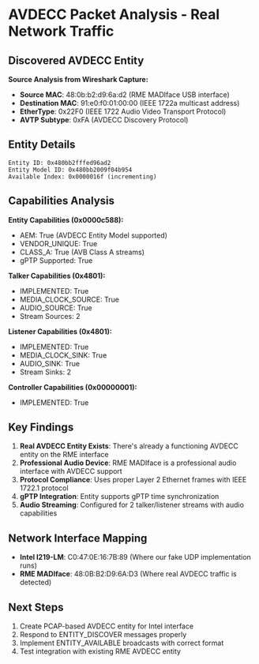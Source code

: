 # AVDECC Packet Analysis - Real Network Traffic

## Discovered AVDECC Entity

**Source Analysis from Wireshark Capture:**
- **Source MAC**: 48:0b:b2:d9:6a:d2 (RME MADIface USB interface)
- **Destination MAC**: 91:e0:f0:01:00:00 (IEEE 1722a multicast address)
- **EtherType**: 0x22F0 (IEEE 1722 Audio Video Transport Protocol)
- **AVTP Subtype**: 0xFA (AVDECC Discovery Protocol)

## Entity Details

```
Entity ID: 0x480bb2fffed96ad2
Entity Model ID: 0x480bb2009f04b954
Available Index: 0x0000016f (incrementing)
```

## Capabilities Analysis

**Entity Capabilities (0x0000c588):**
- AEM: True (AVDECC Entity Model supported)
- VENDOR_UNIQUE: True
- CLASS_A: True (AVB Class A streams)
- gPTP Supported: True

**Talker Capabilities (0x4801):**
- IMPLEMENTED: True
- MEDIA_CLOCK_SOURCE: True
- AUDIO_SOURCE: True
- Stream Sources: 2

**Listener Capabilities (0x4801):**
- IMPLEMENTED: True
- MEDIA_CLOCK_SINK: True
- AUDIO_SINK: True
- Stream Sinks: 2

**Controller Capabilities (0x00000001):**
- IMPLEMENTED: True

## Key Findings

1. **Real AVDECC Entity Exists**: There's already a functioning AVDECC entity on the RME interface
2. **Professional Audio Device**: RME MADIface is a professional audio interface with AVDECC support
3. **Protocol Compliance**: Uses proper Layer 2 Ethernet frames with IEEE 1722.1 protocol
4. **gPTP Integration**: Entity supports gPTP time synchronization
5. **Audio Streaming**: Configured for 2 talker/listener streams with audio capabilities

## Network Interface Mapping

- **Intel I219-LM**: C0:47:0E:16:7B:89 (Where our fake UDP implementation runs)
- **RME MADIface**: 48:0B:B2:D9:6A:D3 (Where real AVDECC traffic is detected)

## Next Steps

1. Create PCAP-based AVDECC entity for Intel interface
2. Respond to ENTITY_DISCOVER messages properly
3. Implement ENTITY_AVAILABLE broadcasts with correct format
4. Test integration with existing RME AVDECC entity
